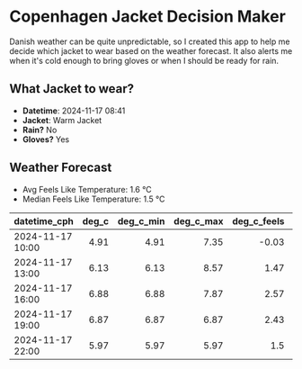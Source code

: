 
# Copenhagen Jacket Decision Maker

Danish weather can be quite unpredictable, so I created this app to help me decide which jacket to wear based on the weather forecast. 
It also alerts me when it's cold enough to bring gloves or when I should be ready for rain.

## What Jacket to wear?

- **Datetime**: 2024-11-17 08:41
- **Jacket**: Warm Jacket
- **Rain?** No
- **Gloves?** Yes

## Weather Forecast
- Avg Feels Like Temperature: 1.6 °C
- Median Feels Like Temperature: 1.5 °C

| datetime_cph     |   deg_c |   deg_c_min |   deg_c_max |   deg_c_feels | weather   | wind   | rain   |
|:-----------------|--------:|------------:|------------:|--------------:|:----------|:-------|:-------|
| 2024-11-17 10:00 |    4.91 |        4.91 |        7.35 |         -0.03 | Clouds    | High   | None   |
| 2024-11-17 13:00 |    6.13 |        6.13 |        8.57 |          1.47 | Clouds    | High   | None   |
| 2024-11-17 16:00 |    6.88 |        6.88 |        7.87 |          2.57 | Clouds    | High   | None   |
| 2024-11-17 19:00 |    6.87 |        6.87 |        6.87 |          2.43 | Clouds    | High   | None   |
| 2024-11-17 22:00 |    5.97 |        5.97 |        5.97 |          1.5  | Clear     | High   | None   |
        